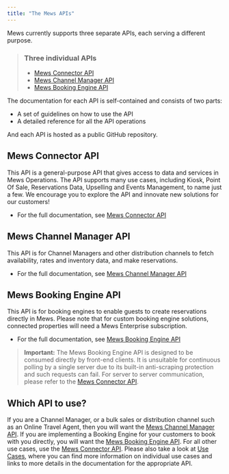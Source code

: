 ```yaml
---
title: "The Mews APIs"
---
```



Mews currently supports three separate APIs, each serving a different purpose.

> ### Three individual APIs
>
> * [Mews Connector API](#mews-connector-api)
> * [Mews Channel Manager API](#mews-channel-manager-api)
> * [Mews Booking Engine API](#mews-booking-engine-api)

The documentation for each API is self-contained and consists of two parts:

* A set of guidelines on how to use the API
* A detailed reference for all the API operations

And each API is hosted as a public GitHub repository.

## Mews Connector API

This API is a general-purpose API that gives access to data and services in Mews Operations.
The API supports many use cases, including Kiosk, Point Of Sale, Reservations Data, Upselling and Events Management, to name just a few.
We encourage you to explore the API and innovate new solutions for our customers!

* For the full documentation, see [Mews Connector API](https://mews-systems.gitbook.io/connector-api/)

## Mews Channel Manager API

This API is for Channel Managers and other distribution channels to fetch availability, rates and inventory data, and make reservations.

* For the full documentation, see [Mews Channel Manager API](https://mews-systems.gitbook.io/channel-manager-api/)

## Mews Booking Engine API

This API is for booking engines to enable guests to create reservations directly in Mews.
Please note that for custom booking engine solutions, connected properties will need a Mews Enterprise subscription.

* For the full documentation, see [Mews Booking Engine API](https://mews-systems.gitbook.io/booking-engine-guide/)

> **Important:** The Mews Booking Engine API is designed to be consumed directly by front-end clients. It is unsuitable for continuous polling by a single server due to its built-in anti-scraping protection and such requests can fail. For server to server communication, please refer to the [Mews Connector API](https://mews-systems.gitbook.io/connector-api/).

## Which API to use?

If you are a Channel Manager, or a bulk sales or distribution channel such as an Online Travel Agent, then you will want the [Mews Channel Manager API](https://mews-systems.gitbook.io/channel-manager-api/).
If you are implementing a Booking Engine for your customers to book with you directly, you will want the [Mews Booking Engine API](https://mews-systems.gitbook.io/booking-engine-guide/).
For all other use cases, use the [Mews Connector API](https://mews-systems.gitbook.io/connector-api/).
Please also take a look at [Use Cases](../use-cases/README.md), where you can find more information on individual use cases and links to more details in the documentation for the appropriate API.
